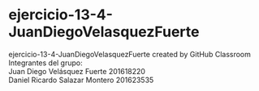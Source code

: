 # ejercicio-13-4-JuanDiegoVelasquezFuerte
ejercicio-13-4-JuanDiegoVelasquezFuerte created by GitHub Classroom <br>
Integrantes del grupo: <br>
Juan Diego Velásquez Fuerte 201618220 <br>
Daniel Ricardo Salazar Montero 201623535
